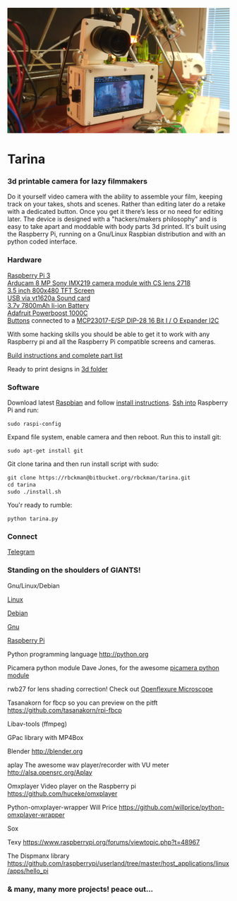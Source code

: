 ![Tarina Leone, one done & one in post processing stage](docs/tarina-leone.jpg)

# Tarina #

### 3d printable camera for lazy filmmakers ###
Do it yourself video camera with the ability to assemble your film, keeping track on your takes, shots and scenes. Rather than editing later do a retake with a dedicated button. Once you get it there’s less or no need for editing later. The device is designed with a "hackers/makers philosophy" and is easy to take apart and moddable with body parts 3d printed. It's built using the Raspberry Pi, running on a Gnu/Linux Raspbian distribution and with an python coded interface.

### Hardware ###
[Raspberry Pi 3](https://www.raspberrypi.org/products/raspberry-pi-3-model-b/)<br>
[Arducam 8 MP Sony IMX219 camera module with CS lens 2718](http://www.uctronics.com/arducam-8-mp-sony-imx219-camera-module-with-cs-lens-2717-for-raspberry-pi.html)<br>
[3.5 inch 800x480 TFT Screen](https://www.aliexpress.com/store/product/U-Geek-Raspberry-Pi-3-5-inch-800-480-TFT-Screen-HD-HighSpeed-LCD-Module-3/1954241_32672157641.html)<br>
[USB via vt1620a Sound card](https://www.aliexpress.com/item/Professional-External-USB-Sound-Card-Adapter-Virtual-7-1-Channel-3D-Audio-with-3-5mm-Headset/32588038556.html?spm=2114.01010208.8.8.E8ZKLB)<br>
[3.7v 7800mAh li-ion Battery](https://www.aliexpress.com/item/3-7v-9000mAh-capacity-18650-Rechargeable-lithium-battery-pack-18650-jump-starter/32619902319.html?spm=2114.13010608.0.0.XcKleV)<br>
[Adafruit Powerboost 1000C](https://www.ebay.com/itm/Adafruit-PowerBoost-1000-Charger-Rechargeable-5V-Lipo-USB-Boost-1A-1000C-A/282083284436?epid=2256108887&hash=item41ad7955d4%3Ag%3ALesAAOSwkQZbYXrn&_sacat=0&_nkw=powerboost+1000c&_from=R40&rt=nc&_trksid=m570.l1313)<br>
[Buttons](http://www.ebay.com/itm/151723036469?_trksid=p2057872.m2749.l2649&ssPageName=STRK%3AMEBIDX%3AIT) connected to a [MCP23017-E/SP DIP-28 16 Bit I / O Expander I2C](http://www.ebay.com/sch/sis.html?_nkw=5Pcs+MCP23017+E+SP+DIP+28+16+Bit+I+O+Expander+I2C+TOP+GM&_trksid=p2047675.m4100)

With some hacking skills you should be able to get it to work with any Raspberry pi and all the Raspberry Pi compatible screens and cameras.

[Build instructions and complete part list](docs/BUILDTARINA.md)

Ready to print designs in [3d folder](https://github.com/rbckman/tarina/tree/master/3d)

### Software ###
Download latest [Raspbian](https://www.raspberrypi.org/downloads/raspbian/) and follow [install instructions](https://www.raspberrypi.org/documentation/installation/installing-images/README.md).
[Ssh into](https://www.raspberrypi.org/documentation/remote-access/ssh/) Raspberry Pi and run:
```
sudo raspi-config
```
Expand file system, enable camera and then reboot.
Run this to install git:
```
sudo apt-get install git
```
Git clone tarina and then run install script with sudo:
```
git clone https://rbckman@bitbucket.org/rbckman/tarina.git
cd tarina
sudo ./install.sh
```
You'r ready to rumble:
```
python tarina.py
```
### Connect ###

[Telegram](https://t.me/tarinadiy)

### Standing on the shoulders of GIANTS! ###

Gnu/Linux/Debian

[Linux](https://github.com/torvalds/linux)

[Debian](https://debian.org)

[Gnu](https://gnu.org)

[Raspberry Pi](https://raspberrypi.org)

Python programming language
http://python.org

Picamera python module
Dave Jones, for the awesome [picamera python module](https://github.com/waveform80/picamera)

rwb27 for lens shading correction! Check out [Openflexure Microscope](https://github.com/rwb27/openflexure_microscope)

Tasanakorn for fbcp so you can preview on the pitft
https://github.com/tasanakorn/rpi-fbcp

Libav-tools (ffmpeg)

GPac library with MP4Box

Blender
http://blender.org

aplay
The awesome wav player/recorder with VU meter
http://alsa.opensrc.org/Aplay

Omxplayer
Video player on the Raspberry pi
https://github.com/huceke/omxplayer

Python-omxplayer-wrapper
Will Price
https://github.com/willprice/python-omxplayer-wrapper

Sox

Texy
https://www.raspberrypi.org/forums/viewtopic.php?t=48967

The Dispmanx library
https://github.com/raspberrypi/userland/tree/master/host_applications/linux/apps/hello_pi

### & many, many more projects! peace out...
